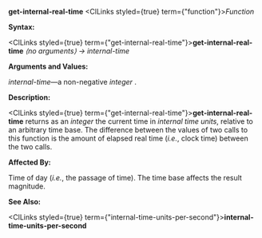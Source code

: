 **get-internal-real-time** <ClLinks styled={true} term={"function"}><i>Function</i></ClLinks> 



**Syntax:** 



<ClLinks styled={true} term={"get-internal-real-time"}><b>get-internal-real-time</b></ClLinks> *⟨no arguments⟩ → internal-time* 



**Arguments and Values:** 



*internal-time*—a non-negative *integer* . 



**Description:** 



<ClLinks styled={true} term={"get-internal-real-time"}><b>get-internal-real-time</b></ClLinks> returns as an *integer* the current time in *internal time units*, relative to an arbitrary time base. The difference between the values of two calls to this function is the amount of elapsed real time (*i.e.*, clock time) between the two calls. 



**Affected By:** 



Time of day (*i.e.*, the passage of time). The time base affects the result magnitude. 



 



 



**See Also:** 



<ClLinks styled={true} term={"internal-time-units-per-second"}><b>internal-time-units-per-second</b></ClLinks> 



